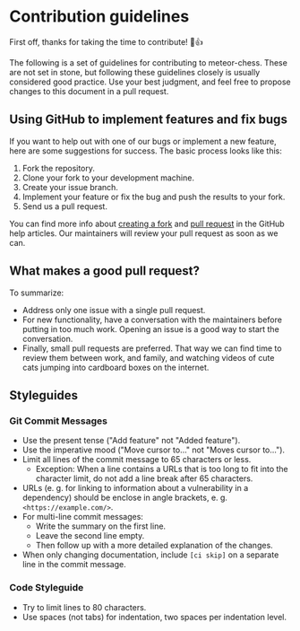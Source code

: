 # Contribution guidelines

First off, thanks for taking the time to contribute! :tada::+1:

The following is a set of guidelines for contributing to meteor-chess.
These are not set in stone, but following these guidelines closely is usually
considered good practice. Use your best judgment, and feel free to propose
changes to this document in a pull request.

## Using GitHub to implement features and fix bugs

If you want to help out with one of our bugs or implement a new feature, here
are some suggestions for success. The basic process looks like this:

1. Fork the repository.
2. Clone your fork to your development machine.
3. Create your issue branch.
4. Implement your feature or fix the bug and push the results to your fork.
5. Send us a pull request.

You can find more info about [creating a fork](https://help.github.com/articles/fork-a-repo/)
and [pull request](https://help.github.com/articles/creating-a-pull-request-from-a-fork/)
in the GitHub help articles. Our maintainers will review your pull request as
soon as we can.

## What makes a good pull request?

To summarize:

* Address only one issue with a single pull request.
* For new functionality, have a conversation with the maintainers before putting
  in too much work. Opening an issue is a good way to start the conversation.
* Finally, small pull requests are preferred. That way we can find time to
  review them between work, and family, and watching videos of cute cats jumping
  into cardboard boxes on the internet.

## Styleguides

### Git Commit Messages

* Use the present tense ("Add feature" not "Added feature").
* Use the imperative mood ("Move cursor to..." not "Moves cursor to...").
* Limit all lines of the commit message to 65 characters or less.
  * Exception: When a line contains a URLs that is too long to fit into the
    character limit, do not add a line break after 65 characters.
* URLs (e. g. for linking to information about a vulnerability in a dependency)
  should be enclose in angle brackets, e. g. `<https://example.com/>`.
* For multi-line commit messages:
  * Write the summary on the first line.
  * Leave the second line empty.
  * Then follow up with a more detailed explanation of the changes.
* When only changing documentation, include `[ci skip]` on a separate line in
  the commit message.

### Code Styleguide

* Try to limit lines to 80 characters.
* Use spaces (not tabs) for indentation, two spaces per indentation level.
